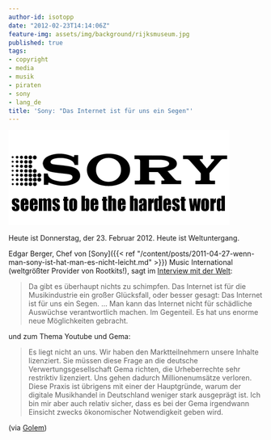 ```yaml
---
author-id: isotopp
date: "2012-02-23T14:14:06Z"
feature-img: assets/img/background/rijksmuseum.jpg
published: true
tags:
- copyright
- media
- musik
- piraten
- sony
- lang_de
title: 'Sony: "Das Internet ist für uns ein Segen"'
---
```

![Sory](/uploads/sonyelectronics.jpg)

Heute ist Donnerstag, der 23.  Februar 2012.  Heute ist Weltuntergang.

Edgar Berger, Chef von [Sony]({{< ref "/content/posts/2011-04-27-wenn-man-sony-ist-hat-man-es-nicht-leicht.md" >}})
Music International (weltgrößter Provider von Rootkits!), sagt im 
[Interview mit der Welt](http://www.welt.de/wirtschaft/webwelt/article13881492/Das-Internet-muss-frei-sein-nicht-umsonst.html):

> Da gibt es überhaupt nichts zu schimpfen.  Das Internet ist für die
> Musikindustrie ein großer Glücksfall, oder besser gesagt: Das Internet ist
> für uns ein Segen.
> ...
> Man kann das Internet nicht für schädliche Auswüchse verantwortlich
> machen.  Im Gegenteil.  Es hat uns enorme neue Möglichkeiten gebracht.

und zum Thema Youtube und Gema: 

> Es liegt nicht an uns.  Wir haben den Marktteilnehmern unsere Inhalte
> lizenziert.  Sie müssen diese Frage an die deutsche
> Verwertungsgesellschaft Gema richten, die Urheberrechte sehr restriktiv
> lizenziert.  Uns gehen dadurch Millionenumsätze verloren.  Diese Praxis
> ist übrigens mit einer der Hauptgründe, warum der digitale Musikhandel in
> Deutschland weniger stark ausgeprägt ist.  Ich bin mir aber auch relativ
> sicher, dass es bei der Gema irgendwann Einsicht zwecks ökonomischer
> Notwendigkeit geben wird.

(via [Golem](http://www.golem.de/news/sony-music-millionenverlust-wegen-gema-sperren-auf-youtube-1202-89982.html))
